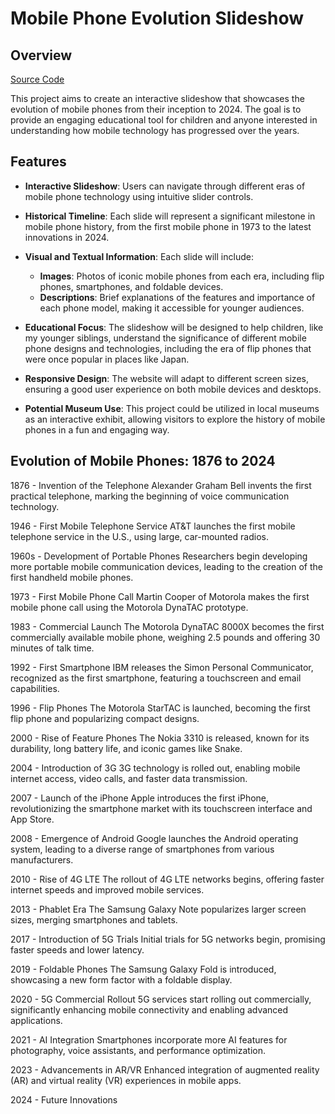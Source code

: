 # Mobile Phone Evolution Slideshow

## Overview
[Source Code](https://www.youtube.com/watch?v=hfGz5AgHT-E&list=PLe28tn1x4EIZE0Rp8xakXrvPY7m63_6Oc&index=4)

This project aims to create an interactive slideshow that showcases the evolution of mobile phones from their inception to 2024. The goal is to provide an engaging educational tool for children and anyone interested in understanding how mobile technology has progressed over the years.

## Features

- **Interactive Slideshow**: Users can navigate through different eras of mobile phone technology using intuitive slider controls.

- **Historical Timeline**: Each slide will represent a significant milestone in mobile phone history, from the first mobile phone in 1973 to the latest innovations in 2024.

- **Visual and Textual Information**: Each slide will include:
  - **Images**: Photos of iconic mobile phones from each era, including flip phones, smartphones, and foldable devices.
  - **Descriptions**: Brief explanations of the features and importance of each phone model, making it accessible for younger audiences.

- **Educational Focus**: The slideshow will be designed to help children, like my younger siblings, understand the significance of different mobile phone designs and technologies, including the era of flip phones that were once popular in places like Japan.

- **Responsive Design**: The website will adapt to different screen sizes, ensuring a good user experience on both mobile devices and desktops.

- **Potential Museum Use**: This project could be utilized in local museums as an interactive exhibit, allowing visitors to explore the history of mobile phones in a fun and engaging way.

## Evolution of Mobile Phones: 1876 to 2024
1876 - Invention of the Telephone
Alexander Graham Bell invents the first practical telephone, marking the beginning of voice communication technology.

1946 - First Mobile Telephone Service
AT&T launches the first mobile telephone service in the U.S., using large, car-mounted radios.

1960s - Development of Portable Phones
Researchers begin developing more portable mobile communication devices, leading to the creation of the first handheld mobile phones.

1973 - First Mobile Phone Call
Martin Cooper of Motorola makes the first mobile phone call using the Motorola DynaTAC prototype.

1983 - Commercial Launch
The Motorola DynaTAC 8000X becomes the first commercially available mobile phone, weighing 2.5 pounds and offering 30 minutes of talk time.

1992 - First Smartphone
IBM releases the Simon Personal Communicator, recognized as the first smartphone, featuring a touchscreen and email capabilities.

1996 - Flip Phones
The Motorola StarTAC is launched, becoming the first flip phone and popularizing compact designs.

2000 - Rise of Feature Phones
The Nokia 3310 is released, known for its durability, long battery life, and iconic games like Snake.

2004 - Introduction of 3G
3G technology is rolled out, enabling mobile internet access, video calls, and faster data transmission.

2007 - Launch of the iPhone
Apple introduces the first iPhone, revolutionizing the smartphone market with its touchscreen interface and App Store.

2008 - Emergence of Android
Google launches the Android operating system, leading to a diverse range of smartphones from various manufacturers.

2010 - Rise of 4G LTE
The rollout of 4G LTE networks begins, offering faster internet speeds and improved mobile services.

2013 - Phablet Era
The Samsung Galaxy Note popularizes larger screen sizes, merging smartphones and tablets.

2017 - Introduction of 5G Trials
Initial trials for 5G networks begin, promising faster speeds and lower latency.

2019 - Foldable Phones
The Samsung Galaxy Fold is introduced, showcasing a new form factor with a foldable display.

2020 - 5G Commercial Rollout
5G services start rolling out commercially, significantly enhancing mobile connectivity and enabling advanced applications.

2021 - AI Integration
Smartphones incorporate more AI features for photography, voice assistants, and performance optimization.

2023 - Advancements in AR/VR
Enhanced integration of augmented reality (AR) and virtual reality (VR) experiences in mobile apps.

2024 - Future Innovations
